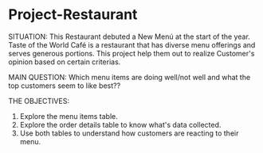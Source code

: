 # Project-Restaurant

SITUATION:
This Restaurant debuted a New Menú at the start of the year. Taste of the World Café is a restaurant that has diverse menu offerings and serves generous portions. This project help them out to realize Customer's opinion based on certain criterias.

MAIN QUESTION:
Which menu items are doing well/not well and what the top customers seem to like best??

THE OBJECTIVES:
1. Explore the menu items table.
2. Explore the order details table to know what's data collected.
3. Use both tables to understand how customers are reacting to their menu.


